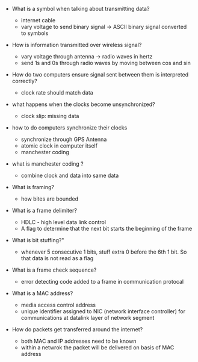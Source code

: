 - What is a symbol when talking about transmitting data?
  - internet cable
  - vary voltage to send binary signal -> ASCII binary signal converted to symbols
- How is information transmitted over wireless signal?
  - vary voltage through antenna -> radio waves in hertz 
  - send 1s and 0s through radio waves by moving between cos and sin 
- How do two computers ensure signal sent between them is interpreted correctly?
  - clock rate should match data 
- what happens when the clocks become unsynchronized?
  - clock slip: missing data 
- how to do computers synchronize their clocks
  - synchronize through GPS Antenna 
  - atomic clock in computer itself 
  - manchester coding 
- what is manchester coding ?
  - combine clock and data into same data 

- What is framing?
  - how bites are bounded 
- What is a frame delimiter?
  - HDLC - high level data link control 
  - A flag to determine that the next bit starts the beginning of the frame 
- What is bit stuffing?"
  - whenever 5 consecutive 1 bits, stuff extra 0 before the 6th 1 bit. So that data is not read as a flag 

- What is a frame check sequence?
  - error detecting code added to a frame in communication protocal 

- What is a MAC address?
  - media access control address 
  - unique identifier assigned to NIC (network interface controller) for communications at datalink layer of network segment 

-  How do packets get transferred around the internet?
   - both MAC and IP addresses need to be known 
   - within a netwrok the packet will be delivered on basis of MAC address 